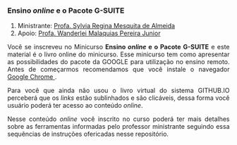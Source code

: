 ### Ensino _online_ e o Pacote **G-SUITE**

1. Ministrante: [Profa. Sylvia Regina Mesquita de Almeida](http://lattes.cnpq.br/1855764480221018)  
2. Apoio: [Profa. Wanderlei Malaquias Pereira Junior]( http://lattes.cnpq.br/2268506213083114)  

<p style='text-align: justify;'>Você se inscreveu no Minicurso <b>Ensino <i>online</i> e o Pacote G-SUITE</b> e este material é o livro online do minicurso. Esse minicurso tem como apresentar as possibilidades do pacote da GOOGLE para utilização no ensino remoto. Antes de começarmos recomendamos que você instale o navegador <a href="https://www.google.com/intl/pt-BR/chrome/">Google Chrome </a>.</p>

<p style='text-align: justify;'>Para você que ainda não usou o livro virtual do sistema GITHUB.IO perceberá que os <i>links</i> estão sublinhados e são clicáveis, dessa forma você usuário poderá ter acesso ao conteúdo <i>online</i>.</p>

<p style='text-align: justify;'>Nesse conteúdo <i>online</i> você inscrito no curso poderá ter mais detalhes sobre as ferramentas informadas pelo professor ministrante seguindo essa sequências de instruções ofericadas nesse repositório.</p>



